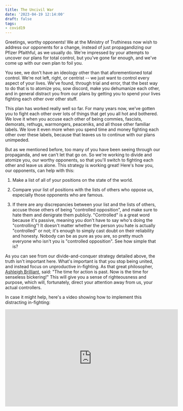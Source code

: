 ```yaml
---
title: The Uncivil War
date: '2023-04-19 12:14:00'
draft: false
tags:
- covid19
---
```


Greetings, worthy opponents!  We at the Ministry of Truthiness now wish
to address our opponents for a change, instead of just propagandizing
our Pfizer Pfaithful, as we usually do.  We're impressed by your attempts
to uncover our plans for total control, but you've gone far enough, and
we've come up with our own plan to foil you.

You see, we don't have an ideology other than that aforementioned
total control.  We're not left, right, or centrist -- we just want to
control every aspect of your lives.  We've found, through trial and
error, that the best way to do that is to atomize you, sow discord,
make you dehumanize each other, and in general distract you from our
plans by getting you to spend your lives fighting each other over
other stuff.

This plan has worked really well so far.  For many years now, we've
gotten you to fight each other over lots of things that get you all
hot and bothered.  We love it when you accuse each other of being
commies, fascists, demorats, rethugs, warmongers, peaceniks, and all
those other familiar labels.  We love it even more when you spend time
and money fighting each other over these labels, because that leaves
us to continue with our plans unimpeded.

But as we mentioned before, too many of you have been seeing through our
propaganda, and we can't let that go on.  So we're working to divide and atomize you, our
worthy opponents, so that you'll switch to fighting each other and leave us
alone.  This strategy is working great!  Here's how you, our opponents,
can help with this:

1. Make a list of all of your positions on the state of the world.

2. Compare your list of positions with the lists of others who oppose us,
especially those opponents who are famous.

3. If there are any discrepancies between your list and the lists of
others, accuse those others of being "controlled opposition", and make
sure to hate them and denigrate them publicly.  "Controlled" is a
great word because it's passive, meaning you don't have to say who's
doing the "controlling"!  It doesn't matter whether the person you
hate is actually "controlled" or not; it's enough to simply cast doubt
on their reliability and honesty.  Nobody can be as pure as you are,
so pretty much everyone who isn't you is "controlled opposition".  See
how simple that is?

As you can see from our divide-and-conquer strategy detailed above,
the truth isn't important here.  What's important is that you stop
being united, and instead focus on unproductive in-fighting.
As that great philosopher, [Ashleigh Brilliant](https://www.ashleighbrilliant.com/), said: "The time for
action is past.  Now is the time for senseless bickering!"
This will give you a sense of righteousness and purpose,
which will, fortunately, direct your attention away from us, your
actual controllers.

In case it might help, here's a video showing how to implement
this distracting in-fighting:

<iframe width="560" height="315" src="https://www.youtube.com/embed/a0BpfwazhUA" title="YouTube video player" frameborder="0" allow="accelerometer; autoplay; clipboard-write; encrypted-media; gyroscope; picture-in-picture; web-share" allowfullscreen>
</iframe>
